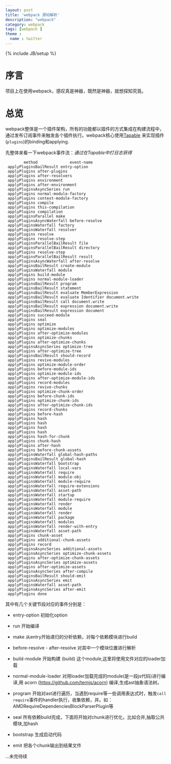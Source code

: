 ```yaml
---
layout: post
title: 'webpack 源码解析'
description: "webpack"
category: webpack
tags: [webpack ]
theme :
  name : twitter
---
```

{% include JB/setup %}

# 序言 

项目上在使用webpack，感叹真是神器，既然是神器，就想探知究竟。

# 总览
	
webpack整体是一个插件架构，所有的功能都以插件的方式集成在构建流程中，通过发布订阅事件来触发各个插件执行。webpack核心使用[Tapable](https://github.com/webpack/tapable) 来实现插件(`plugins`)的binding和applying.

先整体来看一下webpack事件流：*通过在Tapable中打日志获得*

```
        method              event-name
 applyPluginsBailResult entry-option
 applyPlugins after-plugins
 applyPlugins after-resolvers
 applyPlugins environment
 applyPlugins after-environment
 applyPluginsAsyncSeries run
 applyPlugins normal-module-factory
 applyPlugins context-module-factory
 applyPlugins compile
 applyPlugins this-compilation
 applyPlugins compilation
 applyPluginsParallel make
 applyPluginsAsyncWaterfall before-resolve
 applyPluginsWaterfall factory
 applyPluginsWaterfall resolver
 applyPlugins resolve
 applyPlugins resolve-step
 applyPluginsParallelBailResult file
 applyPluginsParallelBailResult directory
 applyPlugins resolve-step
 applyPluginsParallelBailResult result
 applyPluginsAsyncWaterfall after-resolve
 applyPluginsBailResult create-module
 applyPluginsWaterfall module
 applyPlugins build-module
 applyPlugins normal-module-loader
 applyPluginsBailResult program
 applyPluginsBailResult statement
 applyPluginsBailResult evaluate MemberExpression
 applyPluginsBailResult evaluate Identifier document.write
 applyPluginsBailResult call document.write
 applyPluginsBailResult expression document.write
 applyPluginsBailResult expression document
 applyPlugins succeed-module
 applyPlugins seal
 applyPlugins optimize
 applyPlugins optimize-modules
 applyPlugins after-optimize-modules
 applyPlugins optimize-chunks
 applyPlugins after-optimize-chunks
 applyPluginsAsyncSeries optimize-tree
 applyPlugins after-optimize-tree
 applyPluginsBailResult should-record
 applyPlugins revive-modules
 applyPlugins optimize-module-order
 applyPlugins before-module-ids
 applyPlugins optimize-module-ids
 applyPlugins after-optimize-module-ids
 applyPlugins record-modules
 applyPlugins revive-chunks
 applyPlugins optimize-chunk-order
 applyPlugins before-chunk-ids
 applyPlugins optimize-chunk-ids
 applyPlugins after-optimize-chunk-ids
 applyPlugins record-chunks
 applyPlugins before-hash
 applyPlugins hash
 applyPlugins hash
 applyPlugins hash
 applyPlugins hash
 applyPlugins hash-for-chunk
 applyPlugins chunk-hash
 applyPlugins after-hash
 applyPlugins before-chunk-assets
 applyPluginsWaterfall global-hash-paths
 applyPluginsBailResult global-hash
 applyPluginsWaterfall bootstrap
 applyPluginsWaterfall local-vars
 applyPluginsWaterfall require
 applyPluginsWaterfall module-obj
 applyPluginsWaterfall module-require
 applyPluginsWaterfall require-extensions
 applyPluginsWaterfall asset-path
 applyPluginsWaterfall startup
 applyPluginsWaterfall module-require
 applyPluginsWaterfall render
 applyPluginsWaterfall module
 applyPluginsWaterfall render
 applyPluginsWaterfall package
 applyPluginsWaterfall modules
 applyPluginsWaterfall render-with-entry
 applyPluginsWaterfall asset-path
 applyPlugins chunk-asset
 applyPlugins additional-chunk-assets
 applyPlugins record
 applyPluginsAsyncSeries additional-assets
 applyPluginsAsyncSeries optimize-chunk-assets
 applyPlugins after-optimize-chunk-assets
 applyPluginsAsyncSeries optimize-assets
 applyPlugins after-optimize-assets
 applyPluginsAsyncSeries after-compile
 applyPluginsBailResult should-emit
 applyPluginsAsyncSeries emit
 applyPluginsWaterfall asset-path
 applyPluginsAsyncSeries after-emit
 applyPlugins done
```

其中有几个关键节段对应的事件分别是：

- entry-option 初始化option

- run 开始编译

- make 从entry开始递归的分析依赖，对每个依赖模块进行build

- before-resolve - after-resolve    对其中一个模块位置进行解析

- build-module 开始构建 (build) 这个module,这里将使用文件对应的loader加载

- normal-module-loader 对用loader加载完成的module(是一段js代码)进行编译,用 acorn (https://github.com/ternjs/acorn) 编译,生成ast抽象语法树。


- program 开始对ast进行遍历，当遇到require等一些调用表达式时，触发`call require`事件的handler执行，收集依赖，并。如：AMDRequireDependenciesBlockParserPlugin等

- seal 所有依赖build完成，下面将开始对chunk进行优化，比如合并,抽取公共模块,加hash

- bootstrap 生成启动代码

- emit 把各个chunk输出到结果文件

...未完待续